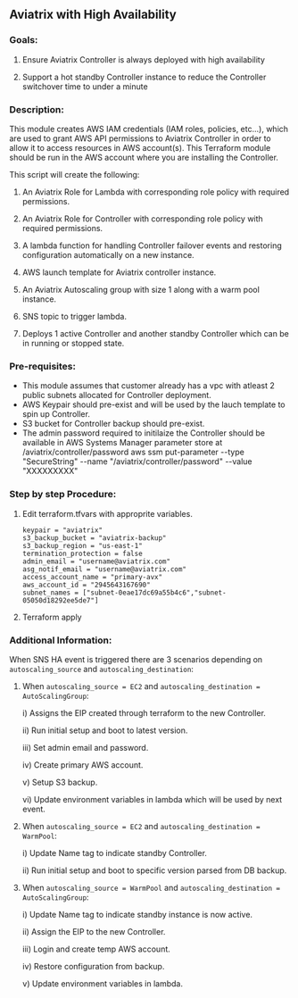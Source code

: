 ## Aviatrix with High Availability

### Goals:
1. Ensure Aviatrix Controller is always deployed with high availability

2. Support a hot standby Controller instance to reduce the Controller switchover time to under a minute

### Description:
This module creates AWS IAM credentials (IAM roles, policies, etc...), which are used to grant AWS API
permissions to Aviatrix Controller in order to allow it to access resources in AWS account(s). This
Terraform module should be run in the AWS account where you are installing the Controller.

This script will create the following:

1. An Aviatrix Role for Lambda with corresponding role policy with required permissions. 

2. An Aviatrix Role for Controller with corresponding role policy with required permissions.

3. A lambda function for handling Controller failover events and restoring configuration automatically on a new instance.

4. AWS launch template for Aviatrix controller instance.

5. An Aviatrix Autoscaling group with size 1 along with a warm pool instance.

6. SNS topic to trigger lambda.

7. Deploys 1 active Controller and another standby Controller which can be in running or stopped state.

### Pre-requisites:
- This module assumes that customer already has a vpc with atleast 2 public subnets allocated for Controller deployment.
- AWS Keypair should pre-exist and will be used by the lauch template to spin up Controller.
- S3 bucket for Controller backup should pre-exist.
- The admin password required to initilaize the Controller should be available in AWS Systems Manager parameter store at /aviatrix/controller/password
    aws ssm put-parameter --type "SecureString" --name "/aviatrix/controller/password" --value "XXXXXXXXX"

### Step by step Procedure:
1. Edit terraform.tfvars with approprite variables.
    ```
    keypair = "aviatrix"
    s3_backup_bucket = "aviatrix-backup"
    s3_backup_region = "us-east-1"
    termination_protection = false
    admin_email = "username@aviatrix.com"
    asg_notif_email = "username@aviatrix.com"
    access_account_name = "primary-avx"
    aws_account_id = "2945643167690"
    subnet_names = ["subnet-0eae17dc69a55b4c6","subnet-05050d18292ee5de7"]
    ```
2. Terraform apply

### Additional Information:
When SNS HA event is triggered there are 3 scenarios depending on `autoscaling_source` and `autoscaling_destination`:

1. When `autoscaling_source = EC2` and `autoscaling_destination = AutoScalingGroup`:

    i) Assigns the EIP created through terraform to the new Controller.

    ii) Run initial setup and boot to latest version.

    iii) Set admin email and password.

    iv) Create primary AWS account.

    v) Setup S3 backup.

    vi) Update environment variables in lambda which will be used by next event.

2. When `autoscaling_source = EC2` and `autoscaling_destination = WarmPool`:

    i) Update Name tag to indicate standby Controller.

    ii) Run initial setup and boot to specific version parsed from DB backup.

3. When `autoscaling_source = WarmPool` and `autoscaling_destination = AutoScalingGroup`:

    i) Update Name tag to indicate standby instance is now active.

    ii) Assign the EIP to the new Controller.

    iii) Login and create temp AWS account.

    iv) Restore configuration from backup.

    v) Update environment variables in lambda.
